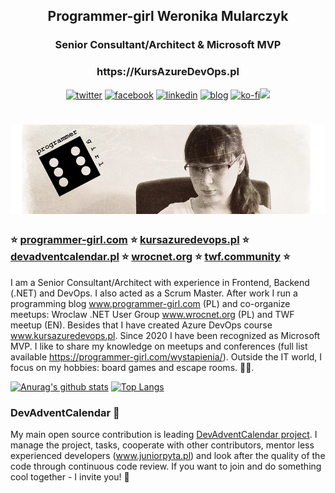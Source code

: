 
<h2 align="center">Programmer-girl Weronika Mularczyk</h1>
<h3 align="center">Senior Consultant/Architect & Microsoft MVP</h2>
<h3 align="center">https://KursAzureDevOps.pl</h2>
<p align="center">
  <a href="https://twitter.com/_programmergirl"><img src="https://cdn1.iconfinder.com/data/icons/social-80/32/Social_social_twitter-32.png" alt="twitter"></a>
  <a href="https://www.facebook.com/programmergirlblog/"><img src="https://cdn1.iconfinder.com/data/icons/social-80/32/Social_social_facebook-32.png" alt="facebook"></a>
  <a href="https://www.linkedin.com/in/weronika-tobor/"><img src="https://cdn1.iconfinder.com/data/icons/social-80/32/Social_social_linkedin_linked_in-32.png" alt="linkedin"></a>
  <a href="https://programmer-girl.com/"><img src="https://cdn1.iconfinder.com/data/icons/social-80/32/Social_social_dribbble_dribble_dribbbble-32.png" alt="blog"></a>
  <a href="https://ko-fi.com/Z8Z135JNB"><img src="https://ko-fi.com/img/githubbutton_sm.svg" alt="ko-fi"><img src="https://www.ko-fi.com/img/loadingheart.svg"></a>
</p>

# [![header](https://github.com/WTobor/WTobor/blob/master/imgs/Programmer-Girl_background.jpg)](https://programmer-girl.com)

### :star: [programmer-girl.com](https://www.programmer-girl.com) :star: [kursazuredevops.pl](https://www.kursazuredevops.pl) :star: [devadventcalendar.pl](https://www.devadventcalendar.pl) :star: [wrocnet.org](http://www.wrocnet.org) :star: [twf.community](http://www.twf.community) :star:

I am a Senior Consultant/Architect with experience in Frontend, Backend (.NET) and DevOps. I also acted as a Scrum Master. After work I run a programming blog www.programmer-girl.com (PL) and co-organize meetups: Wroclaw .NET User Group www.wrocnet.org (PL) and TWF meetup (EN). Besides that I have created Azure DevOps course www.kursazuredevops.pl. Since 2020 I have been recognized as Microsoft MVP. I like to share my knowledge on meetups and conferences (full list available https://programmer-girl.com/wystapienia/). Outside the IT world, I focus on my hobbies: board games and escape rooms. :running_woman:.

[![Anurag's github stats](https://github-readme-stats.vercel.app/api?username=WTobor&show_icons=true)](https://github.com/anuraghazra/github-readme-stats)
[![Top Langs](https://github-readme-stats.vercel.app/api/top-langs/?username=WTobor&layout=compact)](https://github.com/anuraghazra/github-readme-stats)

### DevAdventCalendar :santa:

My main open source contribution is leading [DevAdventCalendar project](https://github.com/DevAdventCalendar/DevAdventCalendar). I manage the project, tasks, cooperate with other contributors, mentor less experienced developers (www.juniorpyta.pl) and look after the quality of the code through continuous code review. If you want to join and do something cool together - I invite you! :slightly_smiling_face:
